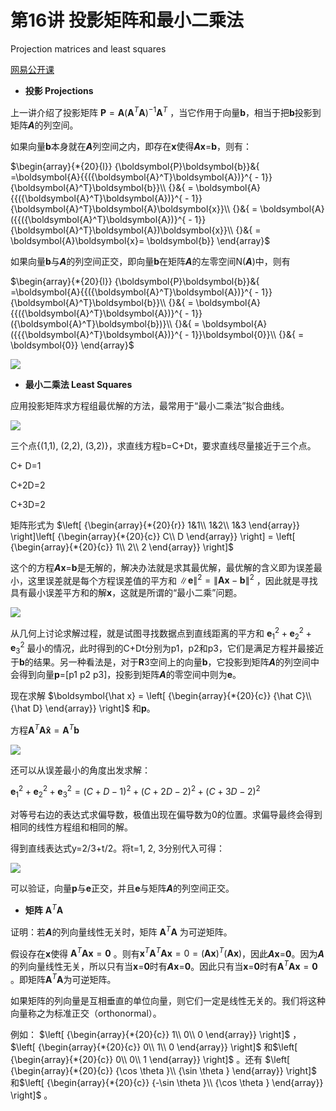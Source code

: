 # 第16讲 投影矩阵和最小二乘法

Projection matrices and least squares

[网易公开课](http://open.163.com/newview/movie/free?pid=M6V0BQC4M&mid=M6V2AOJPU)

- **投影 Projections**

上一讲介绍了投影矩阵 $\boldsymbol{P}=\boldsymbol{A}(\boldsymbol{A}^T\boldsymbol{A})^{-1}\boldsymbol{A}^T$ ，当它作用于向量**b**，相当于把**b**投影到矩阵***A***的列空间。

如果向量**b**本身就在***A***列空间之内，即存在**x**使得***A*x**=**b**，则有：

$\begin{array}{*{20}{l}} {\boldsymbol{P}\boldsymbol{b}}&{ =\boldsymbol{A}{{({\boldsymbol{A}^T}\boldsymbol{A})}^{ - 1}}{\boldsymbol{A}^T}\boldsymbol{b}}\\ {}&{ = \boldsymbol{A}{{({\boldsymbol{A}^T}\boldsymbol{A})}^{ - 1}}{\boldsymbol{A}^T}\boldsymbol{A}\boldsymbol{x}}\\ {}&{ = \boldsymbol{A}({{({\boldsymbol{A}^T}\boldsymbol{A})}^{ - 1}}{\boldsymbol{A}^T}\boldsymbol{A})\boldsymbol{x}}\\ {}&{ = \boldsymbol{A}\boldsymbol{x}= \boldsymbol{b}} \end{array}$ 

如果向量**b**与***A***的列空间正交，即向量**b**在矩阵***A***的左零空间N(***A***)中，则有

$\begin{array}{*{20}{l}} {\boldsymbol{P}\boldsymbol{b}}&{ =\boldsymbol{A}{{({\boldsymbol{A}^T}\boldsymbol{A})}^{ - 1}}{\boldsymbol{A}^T}\boldsymbol{b}}\\ {}&{ = \boldsymbol{A}{{({\boldsymbol{A}^T}\boldsymbol{A})}^{ - 1}}({\boldsymbol{A}^T}\boldsymbol{b})}\\ {}&{ = \boldsymbol{A}({{{\boldsymbol{A}^T}\boldsymbol{A})}^{ - 1}}\boldsymbol{0}}\\ {}&{ = \boldsymbol{0}} \end{array}$ 

![](https://pic1.zhimg.com/v2-02c981400cf48ff449aff79a3a041c60_b.jpg)

- **最小二乘法 Least Squares**

应用投影矩阵求方程组最优解的方法，最常用于“最小二乘法”拟合曲线。

![](https://pic3.zhimg.com/v2-75d86d5dc676ebd773e5de8c8ca345ca_b.jpg)

三个点{(1,1), (2,2), (3,2)}，求直线方程b=C+Dt，要求直线尽量接近于三个点。

C+ D=1

C+2D=2

C+3D=2


矩阵形式为 $\left[ {\begin{array}{*{20}{r}} 1&1\\ 1&2\\ 1&3 \end{array}} \right]\left[ {\begin{array}{*{20}{c}} C\\ D \end{array}} \right] = \left[ {\begin{array}{*{20}{c}} 1\\ 2\\ 2 \end{array}} \right]$ 

这个的方程***A*x**=**b**是无解的，解决办法就是求其最优解，最优解的含义即为误差最小，这里误差就是每个方程误差值的平方和 ${\left\| \boldsymbol{e} \right\|^2} = {\left\| {\boldsymbol{A}\boldsymbol{x} - \boldsymbol{b}} \right\|^2}$ ，因此就是寻找具有最小误差平方和的解**x**，这就是所谓的“最小二乘”问题。

![](https://pic3.zhimg.com/v2-a8e05740edefdd861cc100d45c6fe1aa_b.jpg)

从几何上讨论求解过程，就是试图寻找数据点到直线距离的平方和 $\boldsymbol{e}_1^2 + \boldsymbol{e}_2^2 +\boldsymbol{e}_3^2$ 最小的情况，此时得到的C+Dt分别为p1，p2和p3，它们是满足方程并最接近于**b**的结果。另一种看法是，对于**R**3空间上的向量**b**，它投影到矩阵***A***的列空间中会得到向量**p**=[p1 p2 p3]，投影到矩阵***A***的零空间中则为**e**。

现在求解 $\boldsymbol{\hat x} = \left[ {\begin{array}{*{20}{c}} {\hat C}\\ {\hat D} \end{array}} \right]$ 和**p**。

方程$\boldsymbol{A}^T\boldsymbol{A}\boldsymbol{\hat x}=\boldsymbol{A}^T\boldsymbol{b}$

![](https://pic2.zhimg.com/v2-a474eb90887cf07b72a4051b9728bc59_b.jpg)

还可以从误差最小的角度出发求解：

$\boldsymbol{e}_1^2 + \boldsymbol{e}_2^2 +\boldsymbol{e}_3^2=(C+D-1)^2+(C+2D-2)^2+(C+3D-2)^2$ 

对等号右边的表达式求偏导数，极值出现在偏导数为0的位置。求偏导最终会得到相同的线性方程组和相同的解。

得到直线表达式y=2/3+t/2。将t=1, 2, 3分别代入可得：

![](https://pic2.zhimg.com/v2-85a884ee6152dd99ed51c9ae68a0d161_b.jpg)

可以验证，向量**p**与**e**正交，并且**e**与矩阵***A***的列空间正交。

- **矩阵** $\boldsymbol{A}^T\boldsymbol{A}$ 

证明：若***A***的列向量线性无关时，矩阵 $\boldsymbol{A}^T\boldsymbol{A}$ 为可逆矩阵。

假设存在**x**使得 $\boldsymbol{A}^T\boldsymbol{A}\boldsymbol{x}=\boldsymbol{0}$ 。则有$\boldsymbol{x}^T\boldsymbol{A}^T\boldsymbol{A}\boldsymbol{x}=0=(\boldsymbol{A}{\boldsymbol{x}})^T(\boldsymbol{A}\boldsymbol{x})$，因此***A*x**=**0**。因为***A***的列向量线性无关，所以只有当**x**=**0**时有***A*x**=**0**。因此只有当**x**=**0**时有$\boldsymbol{A}^T\boldsymbol{A}\boldsymbol{x}=\boldsymbol{0}$ 。即矩阵$\boldsymbol{A}^T\boldsymbol{A}$为可逆矩阵。

如果矩阵的列向量是互相垂直的单位向量，则它们一定是线性无关的。我们将这种向量称之为标准正交（orthonormal）。

例如： $\left[ {\begin{array}{*{20}{c}} 1\\ 0\\ 0 \end{array}} \right]$ ，$\left[ {\begin{array}{*{20}{c}} 0\\ 1\\ 0 \end{array}} \right]$  和$\left[ {\begin{array}{*{20}{c}} 0\\ 0\\ 1 \end{array}} \right]$ 。还有 $\left[ {\begin{array}{*{20}{c}} {\cos \theta }\\ {\sin \theta } \end{array}} \right]$ 和$\left[ {\begin{array}{*{20}{c}} {-\sin \theta }\\ {\cos \theta } \end{array}} \right]$ 。
